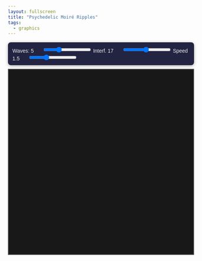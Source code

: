 ```yaml
---
layout: fullscreen
title: "Psychedelic Moiré Ripples"
tags:
  - graphics
---
```


<style>
canvas {
    background-color: #181818;
    display: block;
    margin: 0 auto;
    border: 2px solid #444;
}
.controls {
    margin: 16px 0 10px 0;
    font-family: Arial, sans-serif;
    color: #eee;
    background: #232342;
    padding: 10px 12px;
    border-radius: 8px;
    width: fit-content;
    box-shadow: 0 2px 8px #0005;
}
.controls label {
    margin-right: 20px;
}
</style>

<div class="controls">
    <label for="waveCountRange">Waves: <span id="waveCountValue">5</span></label>
    <input type="range" id="waveCountRange" min="2" max="12" step="1" value="5">
    <label for="interferenceRange">Interf. <span id="interferenceValue">17</span></label>
    <input type="range" id="interferenceRange" min="5" max="30" step="1" value="17">
    <label for="speedRange">Speed <span id="speedValue">1.5</span></label>
    <input type="range" id="speedRange" min="0.2" max="4" step="0.1" value="1.5">
</div>
<canvas id="canvas" width="700" height="700"></canvas>
<script>
const canvas = document.getElementById('canvas');
const ctx = canvas.getContext('2d');

// Controls
const waveCountRange = document.getElementById('waveCountRange');
const waveCountValue = document.getElementById('waveCountValue');
const interferenceRange = document.getElementById('interferenceRange');
const interferenceValue = document.getElementById('interferenceValue');
const speedRange = document.getElementById('speedRange');
const speedValue = document.getElementById('speedValue');

let waveCount = parseInt(waveCountRange.value);
let interference = parseInt(interferenceRange.value);
let speed = parseFloat(speedRange.value);

waveCountRange.addEventListener('input', () => {
    waveCount = parseInt(waveCountRange.value);
    waveCountValue.textContent = waveCount;
});
interferenceRange.addEventListener('input', () => {
    interference = parseInt(interferenceRange.value);
    interferenceValue.textContent = interference;
});
speedRange.addEventListener('input', () => {
    speed = parseFloat(speedRange.value);
    speedValue.textContent = speed;
});

const W = canvas.width;
const H = canvas.height;
const centerX = W / 2;
const centerY = H / 2;
const baseR = Math.min(W, H) * 0.41;

function lerp(a, b, t) {
    return a + (b - a) * t;
}

function drawMoireRipples(time) {
    ctx.clearRect(0, 0, W, H);
    ctx.save();
    ctx.globalCompositeOperation = "lighter";

    // Parameters for depth and flow
    const rings = 15 + Math.floor(waveCount * 0.8);
    const steps = 200;
    for (let k = 0; k < rings; k++) {
        const tRing = k / rings;
        const localR = lerp(baseR * 0.18, baseR * 1.04, tRing);

        // Dynamic coloring
        const hue = (time * 35 + k * 16 + Math.sin(time + k) * 37) % 360;
        const sat = 75 + 25 * Math.sin(time * 0.22 + k);
        const light = 56 + 23 * Math.sin(time * 0.37 - k);
        ctx.strokeStyle = `hsl(${hue},${sat}%,${light}%)`;
        ctx.lineWidth = lerp(1.8, 0.2, tRing);

        ctx.beginPath();
        for (let j = 0; j <= steps; j++) {
            const t = j / steps;
            const theta = t * Math.PI * 2;

            // Main interference - modulate radius
            let m1 = Math.sin(
                waveCount * theta
                + Math.sin(time * 0.6 + k * 0.6821) * 2
                + (k + time * 0.43) * 0.49
            );
            let m2 = Math.cos(
                interference * theta
                + Math.sin(time * 0.25 + k) * 5 +
                Math.sin(time * 0.16 - k * 0.4) * 2
            );
            let ripple = 1 + 0.16 * m1 + 0.16 * m2 +
                         0.04 * Math.sin(theta * waveCount * 2 + time * 0.73);

            const pulse = 1.0 + 0.25 * Math.sin(time * speed + k * 0.32);
            const r = localR * ripple * pulse;

            // Slight drift of the whole pattern
            const shiftTheta = theta + 0.02 * k * Math.sin(time * 0.29 + k);
            const x = centerX + r * Math.cos(shiftTheta);
            const y = centerY + r * Math.sin(shiftTheta);

            if (j === 0) {
                ctx.moveTo(x, y);
            } else {
                ctx.lineTo(x, y);
            }
        }
        ctx.closePath();
        ctx.shadowColor = `hsl(${(hue+25)%360},100%,70%)`;
        ctx.shadowBlur = lerp(0, 10, 1-tRing);
        ctx.stroke();
    }
    ctx.restore();

    // Soft center glow
    const gradient = ctx.createRadialGradient(centerX, centerY, 0, centerX, centerY, baseR * 1.25);
    gradient.addColorStop(0, `rgba(255,255,255,0.10)`);
    gradient.addColorStop(0.6, `rgba(70,30,80,0.02)`);
    gradient.addColorStop(1, "rgba(20,10,30,0.0)");
    ctx.save();
    ctx.globalAlpha = 0.8;
    ctx.globalCompositeOperation = "lighter";
    ctx.beginPath();
    ctx.arc(centerX, centerY, baseR * 1.23, 0, Math.PI * 2);
    ctx.closePath();
    ctx.fillStyle = gradient;
    ctx.fill();
    ctx.restore();
}

// Animation loop
let lastFrame = 0;
function animate(now) {
    const t = now * 0.001 * speed;
    drawMoireRipples(t);

    requestAnimationFrame(animate);
}

requestAnimationFrame(animate);
</script>
